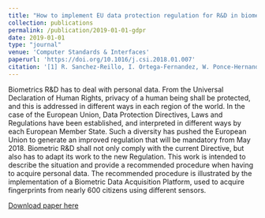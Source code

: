 ```yaml
---
title: "How to implement EU data protection regulation for R&D in biometrics"
collection: publications
permalink: /publication/2019-01-01-gdpr
date: 2019-01-01
type: "journal"
venue: 'Computer Standards & Interfaces'
paperurl: 'https://doi.org/10.1016/j.csi.2018.01.007'
citation: '[1] R. Sanchez-Reillo, I. Ortega-Fernandez, W. Ponce-Hernandez, and H. C. Quiros-Sandoval, “How to implement EU data protection regulation for R&D in biometrics,” Comput. Stand. Interfaces, vol. 61, 2019, doi: 10.1016/j.csi.2018.01.007.'
---
```

Biometrics R&D has to deal with personal data. From the Universal Declaration of Human Rights, privacy of a human being shall be protected, and this is addressed in different ways in each region of the world. In the case of the European Union, Data Protection Directives, Laws and Regulations have been established, and interpreted in different ways by each European Member State. Such a diversity has pushed the European Union to generate an improved regulation that will be mandatory from May 2018. Biometric R&D shall not only comply with the current Directive, but also has to adapt its work to the new Regulation. This work is intended to describe the situation and provide a recommended procedure when having to acquire personal data. The recommended procedure is illustrated by the implementation of a Biometric Data Acquisition Platform, used to acquire fingerprints from nearly 600 citizens using different sensors.

[Download paper here](https://www.sciencedirect.com/science/article/pii/S0920548917303161#sec0012)